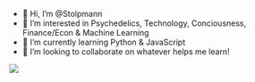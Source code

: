 - 👋 Hi, I’m @Stolpmann
- 👀 I’m interested in Psychedelics, Technology, Conciousness, Finance/Econ & Machine Learning
- 🌱 I’m currently learning Python & JavaScript
- 💞️ I’m looking to collaborate on whatever helps me learn!

![](https://github-profile-summary-cards.vercel.app/api/cards/profile-details?username=Stolpmann=vue)

